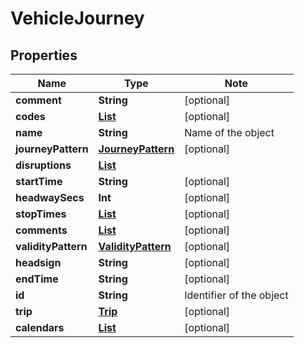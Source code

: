 # VehicleJourney

## Properties

Name | Type | Note
---- | ---- | ----
**comment** | **String** | [optional] 
**codes** | [**List<Code>**](Code.md) | [optional] 
**name** | **String** | Name of the object 
**journeyPattern** | [**JourneyPattern**](JourneyPattern.md) | [optional] 
**disruptions** | [**List<LinkSchema>**](LinkSchema.md) | 
**startTime** | **String** | [optional] 
**headwaySecs** | **Int** | [optional] 
**stopTimes** | [**List<StopTime>**](StopTime.md) | [optional] 
**comments** | [**List<Comment>**](Comment.md) | [optional] 
**validityPattern** | [**ValidityPattern**](ValidityPattern.md) | [optional] 
**headsign** | **String** | [optional] 
**endTime** | **String** | [optional] 
**id** | **String** | Identifier of the object 
**trip** | [**Trip**](Trip.md) | [optional] 
**calendars** | [**List<Calendar>**](Calendar.md) | [optional] 

